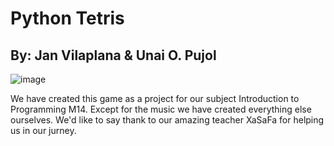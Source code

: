 # Python Tetris
## By: Jan Vilaplana & Unai O. Pujol
![image](https://github.com/UnOvPj/Pygame_Tetris/assets/145444669/a0ddff09-8f5b-452b-a7a5-4ef08f2b4d7c)

We have created this game as a project for our subject Introduction to Programming M14. Except for the music we have created everything else ourselves. We'd like to say thank to our amazing teacher XaSaFa for helping us in our jurney.
